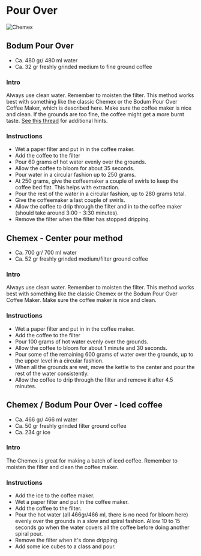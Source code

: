 # Pour Over

![Chemex](https://cdn.rawgit.com/andmos/Coffee/master/img/Chemex.svg)

## Bodum Pour Over

* Ca. 480 gr/ 480 ml water
* Ca. 32 gr freshly grinded medium to fine ground coffee

### Intro

Always use clean water. Remember to moisten the filter. This method works best with something like the classic Chemex or the Bodum Pour Over Coffee Maker, which is described here.
Make sure the coffee maker is nice and clean.
If the grounds are too fine, the coffee might get a more burnt taste. [See this thread](https://www.reddit.com/r/Coffee/comments/abjaau/chemex_grinds_now_looking_muddy_whats_going_wrong/) for additional hints.

### Instructions

* Wet a paper filter and put in in the coffee maker.
* Add the coffee to the filter
* Pour 60 grams of hot water evenly over the grounds.
* Allow the coffee to bloom for about 35 seconds.
* Pour water in a circular fashion up to 250 grams.
* At 250 grams, give the coffeemaker a couple of swirls to keep the coffee bed flat. This helps with extraction.
* Pour the rest of the water in a circular fashion, up to 280 grams total.
* Give the coffeemaker a last couple of swirls.
* Allow the coffee to drip through the filter and in to the coffee maker (should take around 3:00 - 3:30 minutes).
* Remove the filter when the filter has stopped dripping.

## Chemex - Center pour method

* Ca. 700 gr/ 700 ml water
* Ca. 52 gr freshly grinded medium/filter ground coffee

### Intro

Always use clean water. Remember to moisten the filter. This method works best with something like the classic Chemex or the Bodum Pour Over Coffee Maker.
Make sure the coffee maker is nice and clean.

### Instructions

* Wet a paper filter and put in in the coffee maker.
* Add the coffee to the filter
* Pour 100 grams of hot water evenly over the grounds.
* Allow the coffee to bloom for about 1 minute and 30 seconds.
* Pour some of the remaining 600 grams of water over the grounds, up to the upper level in a circular fashion.
* When all the grounds are wet, move the kettle to the center and pour the rest of the water consistently.
* Allow the coffee to drip through the filter and remove it after 4.5 minutes.

## Chemex / Bodum Pour Over - Iced coffee

* Ca. 466 gr/ 466 ml water
* Ca. 50 gr freshly grinded filter ground coffee
* Ca. 234 gr ice

### Intro

The Chemex is great for making a batch of iced coffee. Remember to moisten the filter and clean the coffee maker.

### Instructions

* Add the ice to the coffee maker.
* Wet a paper filter and put in the coffee maker.
* Add the coffee to the filter.
* Pour the hot water (all 466gr/466 ml, there is no need for bloom here) evenly over the grounds in a slow and spiral fashion. Allow 10 to 15 seconds go when the water covers all the coffee before doing another spiral pour.
* Remove the filter when it's done dripping.
* Add some ice cubes to a class and pour.
